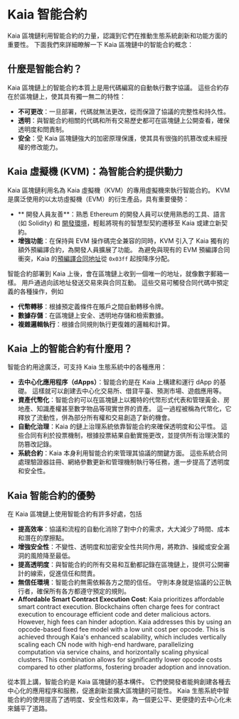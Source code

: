 # Kaia 智能合約

Kaia 區塊鏈利用智能合約的力量，認識到它們在推動生態系統創新和功能方面的重要性。 下面我們來詳細瞭解一下 Kaia 區塊鏈中的智能合約概念：

## 什麼是智能合約？ <a id="what-are-smart-contracts"></a>

Kaia 區塊鏈上的智能合約本質上是用代碼編寫的自動執行數字協議。 這些合約存在於區塊鏈上，使其具有獨一無二的特性：

- **不可更改**：一旦部署，代碼就無法更改，從而保證了協議的完整性和持久性。
- **透明**：與智能合約相關的代碼和所有交易歷史都可在區塊鏈上公開查看，確保透明度和問責制。
- **安全**：受 Kaia 區塊鏈強大的加密原理保護，使其具有很強的抗篡改或未經授權的修改能力。

## Kaia 虛擬機 (KVM)：為智能合約提供動力<a id="kaia-virtual-machine-powering-smart-contracts"></a>

Kaia 區塊鏈利用名為 Kaia 虛擬機（KVM）的專用虛擬機來執行智能合約。 KVM 是廣泛使用的以太坊虛擬機（EVM）的衍生產品，具有重要優勢：

- \*\* 開發人員友善\*\*：熟悉 Ethereum 的開發人員可以使用熟悉的工具、語言 (如 Solidity) 和 [開發環境](../../build/smart-contracts/tools/ide-and-tools.md)，輕鬆將現有的智慧型契約遷移至 Kaia 或建立新契約。
- **增強功能**：在保持與 EVM 操作碼完全兼容的同時，KVM 引入了 Kaia 獨有的額外預編譯合約，為開發人員擴展了功能。 為避免與現有的 EVM 預編譯合同衝突，Kaia 的[預編譯合同地址](precompiled-contracts.md)從 `0x03ff` 起按降序分配。

智能合約部署到 Kaia 上後，會在區塊鏈上收到一個唯一的地址，就像數字郵箱一樣。 用戶通過向該地址發送交易來與合同互動。 這些交易可觸發合同代碼中預定義的各種操作，例如

- **代幣轉移**：根據預定義條件在賬戶之間自動轉移令牌。
- **數據存儲**：在區塊鏈上安全、透明地存儲和檢索數據。
- **複雜邏輯執行**：根據合同規則執行更復雜的邏輯和計算。

## Kaia 上的智能合約有什麼用？ <a id="what-are-smart-contracts-used-for-on-kaia"></a>

智能合約用途廣泛，可支持 Kaia 生態系統中的各種應用：

- **去中心化應用程序（dApps）**：智能合約是在 Kaia 上構建和運行 dApp 的基礎。 這樣就可以創建去中心化交易所、借貸平臺、預測市場、遊戲應用等。
- **資產代幣化**：智能合約可以在區塊鏈上以獨特的代幣形式代表和管理黃金、房地產、知識產權甚至數字物品等現實世界的資產。 這一過程被稱為代幣化，它釋放了流動性，併為部分所有權和交易創造了新的機會。
- **自動化治理**：Kaia 的鏈上治理系統依靠智能合約來確保透明度和公平性。 這些合同有利於投票機制，根據投票結果自動實施更改，並提供所有治理決策的防篡改記錄。
- **系統合約**：Kaia 本身利用智能合約來管理其協議的關鍵方面。 這些系統合同處理驗證器註冊、網絡參數更新和管理機制執行等任務，進一步提高了透明度和安全性。

## Kaia 智能合約的優勢<a id="benefits-of-smart-contracts-on-kaia"></a>

在 Kaia 區塊鏈上使用智能合約有許多好處，包括

- **提高效率**：協議和流程的自動化消除了對中介的需求，大大減少了時間、成本和潛在的摩擦點。
- **增強安全性**：不變性、透明度和加密安全性共同作用，將欺詐、操縱或安全漏洞的風險降至最低。
- **提高透明度**：與智能合約的所有交易和互動都記錄在區塊鏈上，提供可公開審計的線索，促進信任和問責。
- **無信任環境**：智能合約無需依賴各方之間的信任。 守則本身就是協議的公正執行者，確保所有各方都遵守預定的規則。
- **Affordable Smart Contract Execution Cost**: Kaia prioritizes affordable smart contract execution.  Blockchains often charge fees for contract execution to encourage efficient code and deter malicious actors.  However, high fees can hinder adoption. Kaia addresses this by using an opcode-based fixed fee model with a low unit cost per opcode. This is achieved through Kaia's enhanced scalability, which includes vertically scaling each CN node with high-end hardware, parallelizing computation via service chains, and horizontally scaling physical clusters. This combination allows for significantly lower opcode costs compared to other platforms, fostering broader adoption and innovation.

從本質上講，智能合約是 Kaia 區塊鏈的基本構件。 它們使開發者能夠創建各種去中心化的應用程序和服務，促進創新並擴大區塊鏈的可能性。 Kaia 生態系統中智能合約的使用提高了透明度、安全性和效率，為一個更公平、更便捷的去中心化未來鋪平了道路。